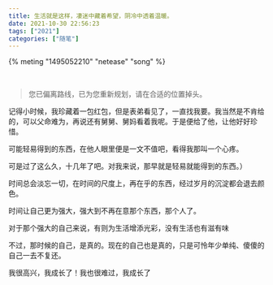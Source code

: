 ```yaml
---
title: 生活就是这样，凄迷中藏着希望，阴冷中透着温暖。
date: 2021-10-30 22:56:23
tags: ["2021"]
categories: ["随笔"]
---
```


{% meting "1495052210" "netease" "song" %}

</br>

> 您已偏离路线，已为您重新规划，请在合适的位置掉头。

<!--more-->

记得小时候，我珍藏着一包红包，但是表弟看见了，一直找我要。我当然是不肯给的，可以父命难为，再说还有舅舅、舅妈看着我呢。于是便给了他，让他好好珍惜。

可能轻易得到的东西，在他人眼里便是一文不值吧，看得我那叫一个心疼。

可是过了这么久，十几年了吧。对我来说，那早就是轻易就能得到的东西。）

时间总会淡忘一切，在时间的尺度上，再在乎的东西，经过岁月的沉淀都会退去颜色。

时间让自己更为强大，强大到不再在意那个东西，那个人了。

对于那个强大的自己来说，有则为生活增添光彩，没有生活也有滋有味

不过，那时候的自己，是真的。现在的自己也是真的，只是可怜年少单纯、傻傻的自己一去不复还。

我很高兴，我成长了！我也很难过，我成长了



